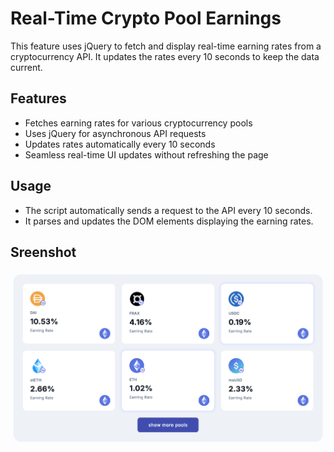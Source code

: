 # Real-Time Crypto Pool Earnings

This feature uses jQuery to fetch and display real-time earning rates from a cryptocurrency API. It updates the rates every 10 seconds to keep the data current.

## Features

- Fetches earning rates for various cryptocurrency pools
- Uses jQuery for asynchronous API requests
- Updates rates automatically every 10 seconds
- Seamless real-time UI updates without refreshing the page

## Usage

- The script automatically sends a request to the API every 10 seconds.
- It parses and updates the DOM elements displaying the earning rates.

## Sreenshot

![Crypto Pools](assets/crypto-pools.png)